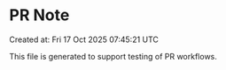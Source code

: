 # PR Note

Created at: Fri 17 Oct 2025 07:45:21 UTC

This file is generated to support testing of PR workflows.
